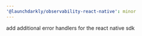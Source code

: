 ```yaml
---
'@launchdarkly/observability-react-native': minor
---
```


add additional error handlers for the react native sdk

